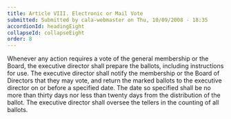 ```yaml
---
title: Article VIII. Electronic or Mail Vote
submitted: Submitted by cala-webmaster on Thu, 10/09/2008 - 18:35
accordionId: headingEight
collapseId: collapseEight
order: 8
---
```


Whenever any action requires a vote of the general membership or the Board, the executive director shall prepare the ballots, including instructions for use. The executive director shall notify the membership or the Board of Directors that they may vote, and return the marked ballots to the executive director on or before a specified date. The date so specified shall be no more than thirty days nor less than twenty days from the distribution of the ballot. The executive director shall oversee the tellers in the counting of all ballots.
